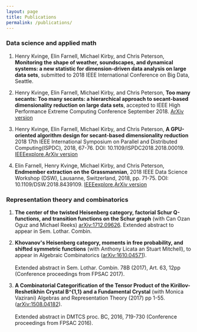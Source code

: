 ```yaml
---
layout: page
title: Publications
permalink: /publications/
---
```

### Data science and applied math

1. Henry Kvinge, Elin Farnell, Michael Kirby, and Chris Peterson, **Monitoring the shape of weather, soundscapes, and dynamical systems: a new statistic for dimension-driven data analysis on large data sets**, submitted to 2018 IEEE International Conference on Big Data, Seattle.

2. Henry Kvinge, Elin Farnell, Michael Kirby, and Chris Peterson, 
**Too many secants: Too many secants: a hierarchical approach to secant-based dimensionality reduction on large data sets**, 
accepted to IEEE High Performance Extreme Computing Conference September 2018. [ArXiv version](https://arxiv.org/abs/1808.01686)

3. Henry Kvinge, Elin Farnell, Michael Kirby, and Chris Peterson, **A GPU-oriented algorithm design for secant-based dimensionality reduction**
2018 17th IEEE International Symposium on Parallel and Distributed Computing(ISPDC), 2018,
67-76. DOI: 10.1109/ISPDC2018.2018.00019.
 [IEEEexplore](https://ieeexplore.ieee.org/document/8452022/),[ArXiv version](https://arxiv.org/abs/1807.03425)

4. Elin Farnell, Henry Kvinge, Michael Kirby, and Chris Peterson, **Endmember extraction on the Grassmannian**, 2018 IEEE Data Science Workshop (DSW), Lausanne, Switzerland, 2018, pp. 71-75. DOI: 10.1109/DSW.2018.8439109. [IEEEexplore](https://ieeexplore.ieee.org/document/8439109/),[ArXiv version](https://arxiv.org/abs/1807.01401)

### Representation theory and combinatorics

1. **The center of the twisted Heisenberg category, factorial Schur Q-functions, and transition functions on the Schur graph** (with Can Ozan Oguz and Michael Reeks) [arXiv:1712.09626](https://arxiv.org/abs/1712.09626). Extended abstract to appear in Sem. Lothar. Combin. 

2. **Khovanov's Heisenberg category, moments in free probability, and shifted symmetric functions** (with Anthony Licata an Stuart Mitchell), to appear in Algebraic Combinatorics ([arXiv:1610.04571](https://arxiv.org/abs/1610.04571)).<br/><br/>Extended abstract in Sem. Lothar. Combin. 78B (2017), Art. 63, 12pp (Conference proceedings from FPSAC 2017).

3. **A Combinatorial Categorification of the Tensor Product of the Kirillov-Reshetikhin Crystal B^{1,1} and a Fundamental Crystal** (with Monica Vazirani) Algebras and Representation Theory (2017) pp 1-55. ([arXiv:1508.04182](https://arxiv.org/abs/1508.04182)).<br/><br/>Extended abstract in DMTCS proc. BC, 2016, 719-730 (Conference proceedings from FPSAC 2016).



